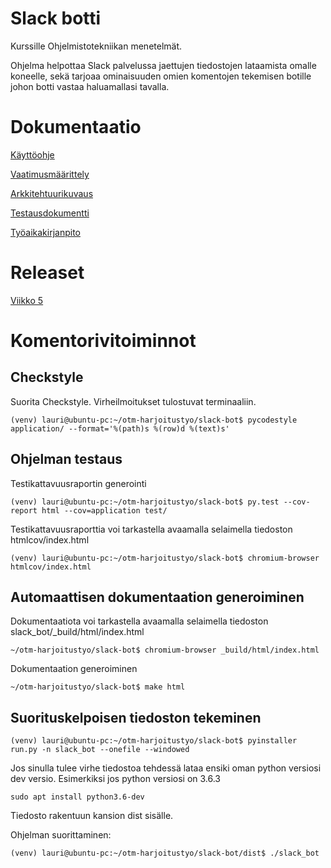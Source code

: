 # Slack botti

Kurssille Ohjelmistotekniikan menetelmät.

Ohjelma helpottaa Slack palvelussa jaettujen tiedostojen lataamista omalle koneelle, sekä tarjoaa ominaisuuden omien komentojen tekemisen botille johon botti vastaa haluamallasi tavalla.

# Dokumentaatio 

[Käyttöohje](/dokumentaatio/kayttoohje.md)

[Vaatimusmäärittely](/dokumentaatio/vaatimusmaarittely.md)

[Arkkitehtuurikuvaus](/dokumentaatio/arkkitehtuuri.md)

[Testausdokumentti](/dokumentaatio/testaus.md)

[Työaikakirjanpito](/dokumentaatio/tyoaikakirjanpito.md)

# Releaset

[Viikko 5](https://github.com/laurivaananen/otm-harjoitustyo/releases/tag/viikko5)

# Komentorivitoiminnot

## Checkstyle

Suorita Checkstyle. Virheilmoitukset tulostuvat terminaaliin.

` (venv) lauri@ubuntu-pc:~/otm-harjoitustyo/slack-bot$ pycodestyle application/ --format='%(path)s %(row)d %(text)s' `

## Ohjelman testaus

Testikattavuusraportin generointi

` (venv) lauri@ubuntu-pc:~/otm-harjoitustyo/slack-bot$ py.test --cov-report html --cov=application test/ `

Testikattavuusraporttia voi tarkastella avaamalla selaimella  tiedoston htmlcov/index.html

` (venv) lauri@ubuntu-pc:~/otm-harjoitustyo/slack-bot$ chromium-browser htmlcov/index.html `

## Automaattisen dokumentaation generoiminen

Dokumentaatiota voi tarkastella avaamalla selaimella tiedoston slack_bot/_build/html/index.html

`~/otm-harjoitustyo/slack-bot$ chromium-browser _build/html/index.html`

Dokumentaation generoiminen

`~/otm-harjoitustyo/slack-bot$ make html`

## Suorituskelpoisen tiedoston tekeminen

` (venv) lauri@ubuntu-pc:~/otm-harjoitustyo/slack-bot$ pyinstaller run.py -n slack_bot --onefile --windowed `

Jos sinulla tulee virhe tiedostoa tehdessä lataa ensiki oman python versiosi dev versio.
Esimerkiksi jos python versiosi on 3.6.3

`sudo apt install python3.6-dev`

Tiedosto rakentuun kansion dist sisälle.

Ohjelman suorittaminen:

` (venv) lauri@ubuntu-pc:~/otm-harjoitustyo/slack-bot/dist$ ./slack_bot `
